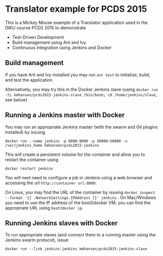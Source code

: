 # Translator example for PCDS 2015

This is a Mickey Mouse example of a Translator application used in the
DIKU course PCDS 2015 to demonstrate

* Test-Driven Development
* Build management using Ant and Ivy
* Continuous integration using Jenkins and Docker

## Build management

If you have Ant and Ivy installed you may run `ant test` to
initialize, build, and test the application.

Alternatively, you may try this in the Docker Jenkins slave (using
`docker run -ti kmhansen/pcds2015-jenkins-slave /bin/bash; cd /home/jenkins/slave`,
see below)

## Running a Jenkins master with Docker

You may run an appropriate Jenkins master (with the swarm and Git
plugins installed) by issuing 

  `docker run --name jenkins -p 8080:8080 -p 50000:50000 -v
/var/jenkins_home kmhansen/pcds2015-jenkins`

This will create a persistent volume for the container and allow you
to restart the container using 

  `docker restart jenkins`

You will next need to configure a job in Jenkins using a web
browser and accessing the url `http://container url:8080`. 

On Linux, you may find the URL of the container by issuing `docker
inspect --format '{{ .NetworkSettings.IPAddress }}' jenkins` . On
Mac/Windows you need to use the IP address of the boot2docker VM; you
can find the appropriate URL using `boot2docker ip`.

## Running Jenkins slaves with Docker

To run appropriate slaves (and connect them to a running master using
the Jenkins swarm protocol), issue:

`docker run --link jenkins:jenkins kmhansen/pcds2015-jenkins-slave`